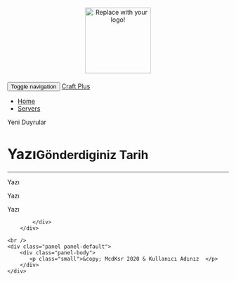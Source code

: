 <!DOCTYPE html>
<html>
<head>
	<title>Craft Plus</title>
	<link rel="stylesheet" type="text/css" href="https://bootswatch.com/3/yeti/bootstrap.min.css">
	<link rel="stylesheet" type="text/css" href="https://stackpath.bootstrapcdn.com/font-awesome/4.3.0/css/font-awesome.min.css">
	<style type="text/css">
		body {
			background-image: url('images/arkaplan.jpg');
			background-size: 100% 100%;
		}
		.headLoc {
			padding: 20px 0 20px 0;
			text-align: center;
		}
		h1 {
			font-size: 32px;
		}
		.small {
			font-size: small;
			margin: 0;
		}
	</style>
</head>
<body>
<div class="container headLoc">
	<img src="images/mcdcraft.png" alt="Replace with your logo!" height="150px" />
</div>
<div class="container">
	<nav class="navbar navbar-default">
		<div class="navbar-header">
			<button type="button" class="navbar-toggle collapsed" data-toggle="collapse" data-target="#toggle">
				<span class="sr-only">Toggle navigation</span>
				<span class="icon-bar"></span>
				<span class="icon-bar"></span>
				<span class="icon-bar"></span>
			</button>
			<a class="navbar-brand" href="#">Craft Plus</a>
		</div>
		<div class="collapse navbar-collapse" id="toggle">
			<ul class="nav navbar-nav">
				<li class="active"><a href="index.html"><i class="fa fa-home"></i> Home</a></li>
				<li><a href="server.html"><i class="fa fa-server"></i> Servers</a></li>
			</ul>
		</div>
	</nav>
	<div class="row">
		<div class="col-md-9">
			<div class="panel panel-success">
				<div class="panel-heading">Yeni Duyrular</div>
				<div class="panel-body">
					<h1>Yazı<small>Gönderdiginiz Tarih</small></h1>
					<hr />
					<p>Yazı</p>
					<p>
					   Yazı
					</p>
					<p>Yazı</p>
				</div>
			</div>
			
			</div>
		</div>
	
	<br />
	<div class="panel panel-default">
		<div class="panel-body">
	       <p class="small">&copy; McdKsr 2020 & Kullanıcı Adınız  </p>
		</div>
	</div>
</div>
</body>
</html>
